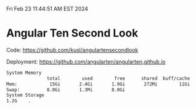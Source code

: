 Fri Feb 23 11:44:51 AM EST 2024

# Angular Ten Second Look

Code: https://github.com/kusl/angulartensecondlook

Deployment: https://github.com/angularten/angularten.github.io

```bash
System Memory
               total        used        free      shared  buff/cache   available
Mem:            15Gi       2.4Gi       1.9Gi       272Mi        11Gi        12Gi
Swap:          8.0Gi       1.3Mi       8.0Gi
System Storage
1.2G	.
```
```bash
